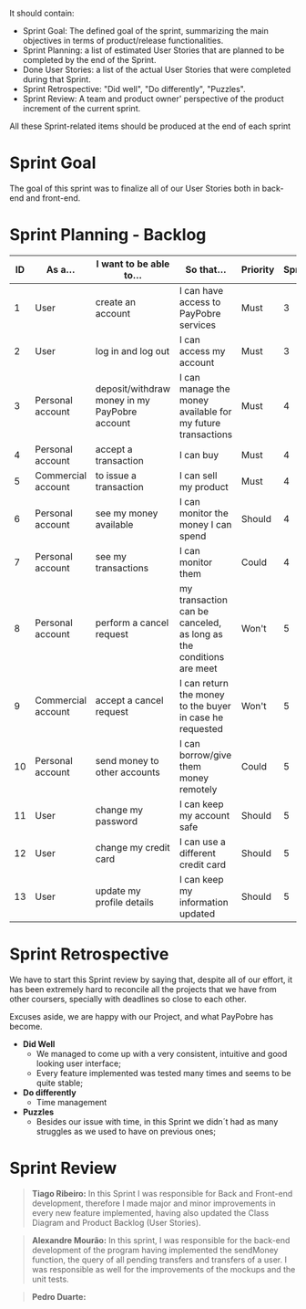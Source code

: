 It should contain:

- Sprint Goal: The defined goal of the sprint, summarizing the main objectives in terms of product/release functionalities.
- Sprint Planning: a list of estimated User Stories that are planned to be completed by the end of the Sprint.
- Done User Stories: a list of the actual User Stories that were completed during that Sprint.
- Sprint Retrospective: "Did well", "Do differently", "Puzzles".
- Sprint Review: A team and product owner' perspective of the product increment of the current sprint.

All these Sprint-related items should be produced at the end of each sprint

# Sprint Goal

The goal of this sprint was to finalize all of our User Stories both in back-end and front-end.

# Sprint Planning - Backlog

| ID | As a… | I want to be able to… | So that… | Priority | Sprint | Status |
|----|-------|-----------------------|----------|----------|--------|--------|
| 1 | User | create an account | I can have access to PayPobre services | Must | 3 | Done |
| 2 | User | log in and log out | I can access my account | Must | 3 | Done |
| 3 | Personal account | deposit/withdraw money in my PayPobre account | I can manage the money available for my future transactions | Must | 4 | Done |
| 4 | Personal account | accept a transaction | I can buy | Must | 4 | Work in Progress |
| 5 | Commercial account | to issue a transaction | I can sell my product | Must | 4 | Done |
| 6 | Personal account | see my money available | I can monitor the money I can spend | Should | 4 | Done |
| 7 | Personal account | see my transactions | I can monitor them | Could | 4 | Work in Progress |
| 8 | Personal account | perform a cancel request | my transaction can be canceled, as long as the conditions are meet | Won't | 5 | To be Started |
| 9 | Commercial account | accept a cancel request | I can return the money to the buyer in case he requested | Won't | 5 | To be Started |
| 10 | Personal account | send money to other accounts | I can borrow/give them money remotely | Could | 5 | Done |
| 11 | User | change my password | I can keep my account safe | Should | 5 | Work in Progress |
| 12 | User | change my credit card | I can use a different credit card | Should | 5 | Work in Progress |
| 13 | User | update my profile details | I can keep my information updated | Should | 5 | Work in Progress |

# Sprint Retrospective

We have to start this Sprint review by saying that, despite all of our effort, it has been extremely hard to reconcile all the projects that we have from other coursers, specially with deadlines so close to each other.

Excuses aside, we are happy with our Project, and what PayPobre has become.

* **Did Well**
  * We managed to come up with a very consistent, intuitive and good looking user interface;
  * Every feature implemented was tested many times and seems to be quite stable;
* **Do differently**
  * Time management
* **Puzzles**
  * Besides our issue with time, in this Sprint we didn´t had as many struggles as we used to have on previous ones;

# Sprint Review

> **Tiago Ribeiro:** In this Sprint I was responsible for Back and Front-end development, therefore I made major and minor improvements in every new feature implemented, having also updated the Class Diagram and Product Backlog (User Stories).

> **Alexandre Mourão:** <span dir="">In this sprint, I was responsible for the back-end development of the program having implemented the sendMoney function, the query of all pending transfers and transfers of a user. I was responsible as well for the improvements of the mockups and the unit tests.</span>

> **Pedro Duarte:** 
